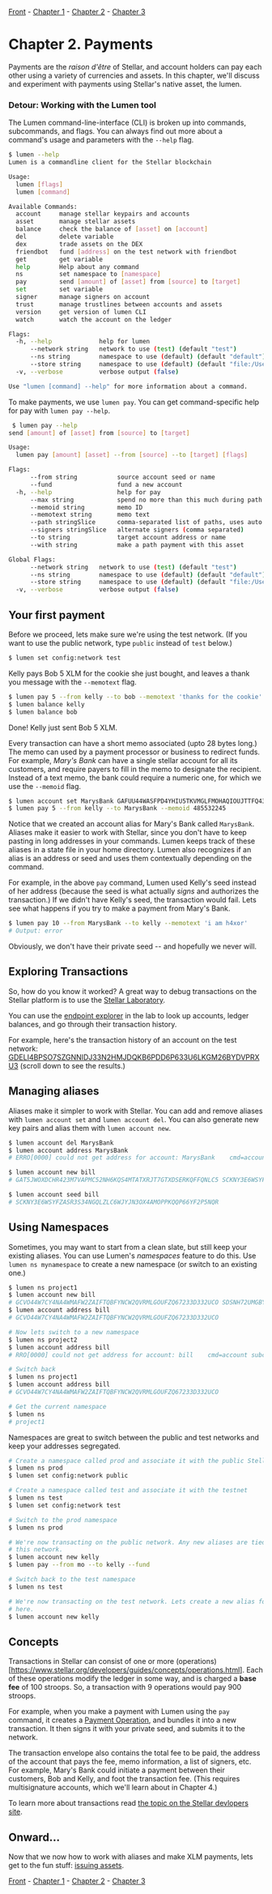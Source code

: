 [Front](https://github.com/0xfe/hacking-stellar/blob/master/README.md) -
[Chapter 1](https://github.com/0xfe/hacking-stellar/blob/master/1-launch.md) -
[Chapter 2](https://github.com/0xfe/hacking-stellar/blob/master/2-payments.md) -
[Chapter 3](https://github.com/0xfe/hacking-stellar/blob/master/3-assets.md)

# Chapter 2. Payments

Payments are the *raison d'être* of Stellar, and account holders can pay each other using a variety of currencies and assets. In this chapter, we'll discuss and experiment with payments using Stellar's native asset, the lumen.

### Detour: Working with the Lumen tool

The Lumen command-line-interface (CLI) is broken up into commands, subcommands, and flags. You can always find out more about a command's usage and parameters with the `--help` flag.

```sh
$ lumen --help
Lumen is a commandline client for the Stellar blockchain

Usage:
  lumen [flags]
  lumen [command]

Available Commands:
  account     manage stellar keypairs and accounts
  asset       manage stellar assets
  balance     check the balance of [asset] on [account]
  del         delete variable
  dex         trade assets on the DEX
  friendbot   fund [address] on the test network with friendbot
  get         get variable
  help        Help about any command
  ns          set namespace to [namespace]
  pay         send [amount] of [asset] from [source] to [target]
  set         set variable
  signer      manage signers on account
  trust       manage trustlines between accounts and assets
  version     get version of lumen CLI
  watch       watch the account on the ledger

Flags:
  -h, --help             help for lumen
      --network string   network to use (test) (default "test")
      --ns string        namespace to use (default) (default "default")
      --store string     namespace to use (default) (default "file:/Users/mo/.lumen-data.yml")
  -v, --verbose          verbose output (false)

Use "lumen [command] --help" for more information about a command.
```

To make payments, we use `lumen pay`. You can get command-specific help for pay with `lumen pay --help`.

```sh
 $ lumen pay --help
send [amount] of [asset] from [source] to [target]

Usage:
  lumen pay [amount] [asset] --from [source] --to [target] [flags]

Flags:
      --from string           source account seed or name
      --fund                  fund a new account
  -h, --help                  help for pay
      --max string            spend no more than this much during path payments
      --memoid string         memo ID
      --memotext string       memo text
      --path stringSlice      comma-separated list of paths, uses auto pathfinder if empty
      --signers stringSlice   alternate signers (comma separated)
      --to string             target account address or name
      --with string           make a path payment with this asset

Global Flags:
      --network string   network to use (test) (default "test")
      --ns string        namespace to use (default) (default "default")
      --store string     namespace to use (default) (default "file:/Users/mo/.lumen-data.yml")
  -v, --verbose          verbose output (false)
```

## Your first payment

Before we proceed, lets make sure we're using the test network. (If you want to use the public network, type `public` instead of `test` below.)

```sh
$ lumen set config:network test
```

Kelly pays Bob 5 XLM for the cookie she just bought, and leaves a thank you message with the `--memotext` flag.

```sh
$ lumen pay 5 --from kelly --to bob --memotext 'thanks for the cookie'
$ lumen balance kelly
$ lumen balance bob
```

Done! Kelly just sent Bob 5 XLM.

Every transaction can have a short memo associated (upto 28 bytes long.) The memo can used by a payment processor or business to redirect funds. For example, *Mary's Bank* can have a single stellar account for all its customers, and require payers to fill in the memo to designate the recipient. Instead of a text memo, the bank could require a numeric one, for which we use the `--memoid` flag.

```sh
$ lumen account set MarysBank GAFUU44WASFPD4YHIU5TKVMGLFMOHAQIOUJTTFQ432W65PFYQVVXFSUW
$ lumen pay 5 --from kelly --to MarysBank --memoid 485532245
```

Notice that we created an account alias for Mary's Bank called `MarysBank`. Aliases make it easier to work with Stellar, since you don't have to keep pasting in long addresses in your commands. Lumen keeps track of these aliases in a state file in your home directory. Lumen also recognizes if an alias is an address or seed and uses them contextually depending on the command.

For example, in the above `pay` command, Lumen used Kelly's seed instead of her address (because the seed is what actually *signs* and authorizes the transaction.) If we didn't have Kelly's seed, the transaction would fail. Lets see what happens if you try to make a payment from Mary's Bank.

```sh
$ lumen pay 10 --from MarysBank --to kelly --memotext 'i am h4xor'
# Output: error
```

Obviously, we don't have their private seed -- and hopefully we never will.

## Exploring Transactions

So, how do you know it worked? A great way to debug transactions on the Stellar platform is to use the [Stellar Laboratory](https://www.stellar.org/laboratory).

You can use the [endpoint explorer](https://www.stellar.org/laboratory/#explorer?network=test) in the lab to look up accounts, ledger balances, and go through their transaction history.

For example, here's the transaction history of an account on the test network: [GDELI4BPSO7SZGNNIDJ33N2HMJDQKB6PDD6P633U6LKGM26BYDVPRXU3](https://www.stellar.org/laboratory/#explorer?resource=accounts&endpoint=single&values=eyJhY2NvdW50X2lkIjoiR0RFTEk0QlBTTzdTWkdOTklESjMzTjJITUpEUUtCNlBERDZQNjMzVTZMS0dNMjZCWURWUFJYVTMifQ%3D%3D&network=test) (scroll down to see the results.)

## Managing aliases

Aliases make it simpler to work with Stellar. You can add and remove aliases with `lumen account set` and `lumen account del`. You can also generate new key pairs and alias them with `lumen account new`.

```sh
$ lumen account del MarysBank
$ lumen account address MarysBank
# ERRO[0000] could not get address for account: MarysBank    cmd=account subcmd=address

$ lumen account new bill
# GAT5JWOXDCHR423M7VAPMC52NH6KQS4MTATXRJT7GTXDSERKQFFQNLC5 SCKNY3E6WSYFZASR3S34NGQLZLC6WJYJN3OX4AMOPPKQQP66YF2P5NQR

$ lumen account seed bill
# SCKNY3E6WSYFZASR3S34NGQLZLC6WJYJN3OX4AMOPPKQQP66YF2P5NQR
```

## Using Namespaces

Sometimes, you may want to start from a clean slate, but still keep your existing aliases. You can use Lumen's *namespaces* feature to do this. Use `lumen ns mynamespace` to create a new namespace (or switch to an existing one.)

```sh
$ lumen ns project1
$ lumen account new bill
# GCVO44W7CY4NA4WMAFW2ZAIFTQBFYNCW2QVRMLGOUFZQ67233D332UCO SDSNH72UMGBYA6ABJHVMRQLJGTTDS7EIAHKGA44RXU6JB6SDLQECW6ZI
$ lumen account address bill
# GCVO44W7CY4NA4WMAFW2ZAIFTQBFYNCW2QVRMLGOUFZQ67233D332UCO

# Now lets switch to a new namespace
$ lumen ns project2
$ lumen account address bill
# RRO[0000] could not get address for account: bill    cmd=account subcmd=address

# Switch back
$ lumen ns project1
$ lumen account address bill
# GCVO44W7CY4NA4WMAFW2ZAIFTQBFYNCW2QVRMLGOUFZQ67233D332UCO

# Get the current namespace
$ lumen ns
# project1
```

Namespaces are great to switch between the public and test networks and keep your addresses segregated.

```sh
# Create a namespace called prod and associate it with the public Stellar network
$ lumen ns prod
$ lumen set config:network public

# Create a namespace called test and associate it with the testnet
$ lumen ns test
$ lumen set config:network test

# Switch to the prod namespace
$ lumen ns prod

# We're now transacting on the public network. Any new aliases are tied to
# this network.
$ lumen account new kelly
$ lumen pay --from mo --to kelly --fund

# Switch back to the test namespace
$ lumen ns test

# We're now transacting on the test network. Lets create a new alias for Kelly
# here.
$ lumen account new kelly
```

## Concepts

Transactions in Stellar can consist of one or more (operations)[https://www.stellar.org/developers/guides/concepts/operations.html]. Each of these operations modify the ledger in some way, and is charged a **base fee** of 100 stroops. So, a transaction with 9 operations would pay 900 stroops.

For example, when you make a payment with Lumen using the `pay` command, it creates a [Payment Operation](https://www.stellar.org/developers/guides/concepts/list-of-operations.html#payment), and bundles it into a new transaction. It then signs it with your private seed, and submits it to the network.

The transaction envelope also contains the total fee to be paid, the address of the account that pays the fee, memo information, a list of signers, etc. For example, Mary's Bank could initiate a payment between their customers, Bob and Kelly, and foot the transaction fee. (This requires multisignature accounts, which we'll learn about in Chapter 4.)

To learn more about transactions read [the topic on the Stellar devlopers site](https://www.stellar.org/developers/guides/concepts/transactions.html).

## Onward...

Now that we now how to work with aliases and make XLM payments, lets get to the fun stuff: [issuing assets](https://github.com/0xfe/hacking-stellar/blob/master/3-assets.md).

[Front](https://github.com/0xfe/hacking-stellar/blob/master/README.md) -
[Chapter 1](https://github.com/0xfe/hacking-stellar/blob/master/1-launch.md) -
[Chapter 2](https://github.com/0xfe/hacking-stellar/blob/master/2-payments.md) -
[Chapter 3](https://github.com/0xfe/hacking-stellar/blob/master/3-assets.md)
